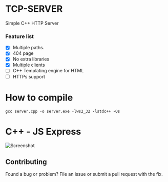 # TCP-SERVER
Simple C++ HTTP Server

### Feature list

- [x] Multiple paths.
- [x] 404 page
- [x] No extra libraries
- [x] Multiple clients
- [ ] C++ Templating engine for HTML
- [ ] HTTPs support

# How to compile
```
gcc server.cpp -o server.exe -lws2_32 -lstdc++ -Os
```
# C++ - JS Express
![Screenshot](https://pico.codes/pictures/s6q87ch8tegc8tr.png)

## Contributing

Found a bug or problem? File an issue or submit a pull request with the fix.
